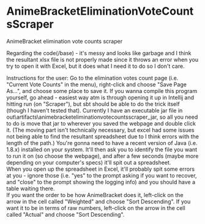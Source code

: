 # AnimeBracketEliminationVoteCountsScraper
AnimeBracket elimination vote counts scraper

Regarding the code(/base) - it's messy and looks like garbage and I think the resultant xlsx file is not properly made since it throws an error when you try to open it with Excel, but it does what I need it to do so I don't care.

Instructions for the user:
Go to the elimination votes count page (i.e. "Current Vote Counts" in the menu), right-click and choose "Save Page As...", and choose some place to save it.
If you wanna compile this program yourself, go ahead - easiest way atm is through opening it up in Intellij and hitting run (on "Scraper"), but sbt should be able to do the trick itself (though I haven't tested that).
Currently I have an executable jar file in out\artifacts\animebracketeliminationvotecountsscraper_jar, so all you need to do is move that jar to wherever you saved the webpage and double click it.  (The moving part isn't technically necessary, but excel had some issues not being able to find the resultant spreadsheet due to I think errors with the length of the path.)  You're gonna need to have a recent version of Java (i.e. 1.8.x) installed on your system.
It'll then ask you to identify the file you want to run it on (so choose the webpage), and after a few seconds (maybe more depending on your computer's specs) it'll spit out a spreadsheet.  
When you open up the spreadsheet in Excel, it'll probably spit some errors at you - ignore those (i.e. "yes" to the prompt asking if you want to recover, and "close" to the prompt showing the logging info) and you should have a table waiting there.  
If you want the order to be how AnimeBracket does it, left-click on the arrow in the cell called "Weighted" and choose "Sort Descending".  If you want it to be in terms of raw numbers, left-click on the arrow in the cell called "Actual" and choose "Sort Descending".  